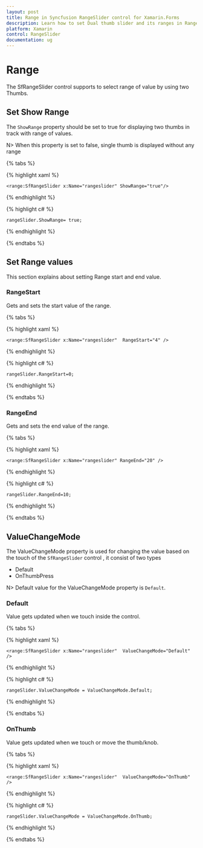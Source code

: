 ```yaml
---
layout: post
title: Range in Syncfusion RangeSlider control for Xamarin.Forms
description: Learn how to set Dual thumb slider and its ranges in RangeSlider control.
platform: Xamarin
control: RangeSlider
documentation: ug
---
```


# Range

The SfRangeSlider control supports to select range of value by using two Thumbs.

## Set Show Range

The `ShowRange` property should be set to true for displaying two thumbs in track with range of values.

N> When this property is set to false, single thumb is displayed without any range 

{% tabs %}

{% highlight xaml %}

	<range:SfRangeSlider x:Name="rangeslider" ShowRange="true"/>
	
{% endhighlight %}

{% highlight c# %}

	rangeSlider.ShowRange= true;

{% endhighlight %}

{% endtabs %}


## Set Range values

This section explains about setting Range start and end value.

### RangeStart

Gets and sets the start value of the range.

{% tabs %}

{% highlight xaml %}

	<range:SfRangeSlider x:Name="rangeslider"  RangeStart="4" />
	
{% endhighlight %}

{% highlight c# %}

	rangeSlider.RangeStart=0;

{% endhighlight %}

{% endtabs %}

### RangeEnd

Gets and sets the end value of the range.

{% tabs %}

{% highlight xaml %}

	<range:SfRangeSlider x:Name="rangeslider" RangeEnd="20" />
	
{% endhighlight %}

{% highlight c# %}

	rangeSlider.RangeEnd=10;

{% endhighlight  %}

{% endtabs %}

## ValueChangeMode

The ValueChangeMode property is used for changing the value based on the touch of the `SfRangeSlider` control , it consist of two types

* Default
* OnThumbPress

N> Default value for the ValueChangeMode property is `Default`.


### Default

Value gets updated when we touch inside the control.

{% tabs %}

{% highlight xaml %}

	<range:SfRangeSlider x:Name="rangeslider"  ValueChangeMode="Default" />
	
{% endhighlight %}

{% highlight c# %}

	rangeSlider.ValueChangeMode = ValueChangeMode.Default;

{% endhighlight %}

{% endtabs %}

### OnThumb

Value gets updated when we touch or move the thumb/knob.

{% tabs %}

{% highlight xaml %}

	<range:SfRangeSlider x:Name="rangeslider"  ValueChangeMode="OnThumb" />
	
{% endhighlight %}

{% highlight c# %}

	rangeSlider.ValueChangeMode = ValueChangeMode.OnThumb;

{% endhighlight %}

{% endtabs %}
